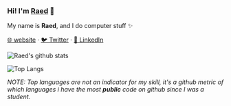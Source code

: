 ### Hi! I'm [Raed](https://raed.dev?s=github) 👋

My name is **Raed**, and I do computer stuff ✨

[🌐 website](https://raed.dev) · [🐦 Twitter](https://twitter.com/Raed667) · [👔 LinkedIn](https://www.linkedin.com/in/raed-chammam/)

![Raed's github stats](https://github-readme-stats.vercel.app/api?username=RaedsLab&show_icons=true&theme=synthwave)

![Top Langs](https://github-readme-stats.vercel.app/api/top-langs/?username=RaedsLab&layout=compact&theme=synthwave)

*NOTE: Top languages are not an indicator for my skill, it's a github metric of which languages i have the most **public** code on github since I was a student.*
